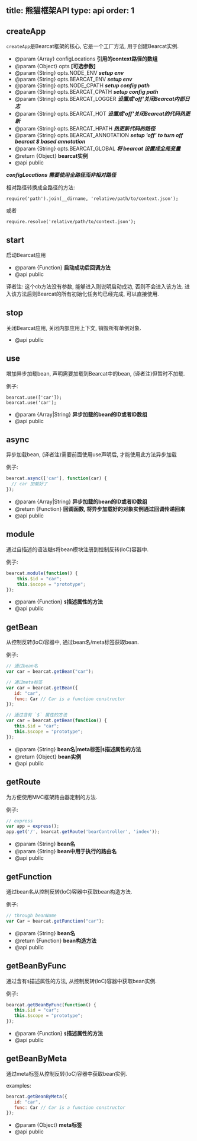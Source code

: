 title: 熊猫框架API
type: api
order: 1
---


## createApp

 `createApp`是Bearcat框架的核心, 它是一个工厂方法, 用于创建Bearcat实例.

 * @param  {Array}  configLocations **引用的context路径的数组**
 * @param  {Object} opts            **\[可选参数\]**
 * @param  {String} opts.NODE_ENV            ***setup env***
 * @param  {String} opts.BEARCAT_ENV         ***setup env***
 * @param  {String} opts.NODE_CPATH          ***setup config path***
 * @param  {String} opts.BEARCAT_CPATH       ***setup config path***
 * @param  {String} opts.BEARCAT_LOGGER      ***设置成'off'关闭Bearcat内部日志***
 * @param  {String} opts.BEARCAT_HOT         ***设置成'off'关闭Bearcat的代码热更新***
 * @param  {String} opts.BEARCAT_HPATH       ***热更新代码的路径***
 * @param  {String} opts.BEARCAT_ANNOTATION  ***setup 'off' to turn off bearcat $ based annotation***
 * @param  {String} opts.BEARCAT_GLOBAL  	 ***将 bearcat 设置成全局变量***
 * @return {Object} **bearcat实例**
 * @api public
 
 ***configLocations 需要使用全路径而非相对路径***
 
 相对路径转换成全路径的方法:
 
 `require('path').join(__dirname, 'relative/path/to/context.json');`
 
 或者
 
 `require.resolve('relative/path/to/context.json');`


## start

 启动Bearcat应用

 * @param  {Function} **启动成功后回调方法**
 * @api public

译者注: 这个cb方法没有参数, 能够进入则说明启动成功, 否则不会进入该方法. 进入该方法后则Bearcat的所有初始化任务均已经完成, 可以直接使用.


## stop

 关闭Bearcat应用, 关闭内部应用上下文, 销毁所有单例对象.

 * @api public


## use

 增加异步加载bean, 声明需要加载到Bearcat中的bean, (译者注)但暂时不加载.

 例子:
  
 ```
 bearcat.use(['car']);
 bearcat.use('car');
 ```

 * @param  {Array|String} **异步加载的bean的ID或者ID数组**
 * @api public


## async

 异步加载bean, (译者注)需要前面使用use声明后, 才能使用此方法异步加载

 例子:
  
 ```js
 bearcat.async(['car'], function(car) {
   // car 加载好了
 });
 ```

 * @param  {Array|String} **异步加载的bean的ID或者ID数组**
 * @return {Function}     **回调函数, 将异步加载好的对象实例通过回调传递回来**
 * @api public


## module

 通过自描述的语法糖`$`将bean模块注册到控制反转(IoC)容器中.

 例子:

 ``` js
 bearcat.module(function() {
     this.$id = "car";
     this.$scope = "prototype";
 });
 ```

 * @param  {Function} **`$`描述属性的方法**
 * @api public


## getBean

 从控制反转(IoC)容器中, 通过bean名/meta标签获取bean.

 例子:

 ``` js
 // 通过bean名
 var car = bearcat.getBean("car");

 // 通过meta标签
 var car = bearcat.getBean({
    id: "car",
    func: Car // Car is a function constructor
 });

 // 通过含有 `$` 属性的方法
 var car = bearcat.getBean(function() {
    this.$id = "car";
    this.$scope = "prototype";
 });
 ```

 * @param  {String} **bean名|meta标签|`$`描述属性的方法**
 * @return {Object} **bean实例**
 * @api public


## getRoute

 为方便使用MVC框架路由器定制的方法.

 例子:

 ``` js
 // express
 var app = express();
 app.get('/', bearcat.getRoute('bearController', 'index'));
 ```

 * @param  {String} **bean名**
 * @param  {String} **bean中用于执行的路由名**
 * @api public


## getFunction

 通过bean名从控制反转(IoC)容器中获取bean构造方法.

 例子:
  
 ``` js
 // through beanName
 var Car = bearcat.getFunction("car");
 ```

 * @param  {String}   **bean名**
 * @return {Function} **bean构造方法**
 * @api public
 
 
## getBeanByFunc

 通过含有`$`描述属性的方法, 从控制反转(IoC)容器中获取bean实例.

 例子:
   
 ``` js
 bearcat.getBeanByFunc(function() {
    this.$id = "car";
    this.$scope = "prototype";
 });
 ```

 * @param  {Function} **`$`描述属性的方法**
 * @api public


## getBeanByMeta

 通过meta标签从控制反转(IoC)容器中获取bean实例.

 examples:  
 ``` js
 bearcat.getBeanByMeta({
    id: "car",
    func: Car // Car is a function constructor
 });
 ```

 * @param  {Object} **meta标签**
 * @api public